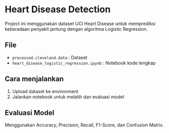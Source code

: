 # Heart Disease Detection

Project ini menggunakan dataset UCI Heart Disease untuk memprediksi keberadaan penyakit jantung dengan algoritma Logistic Regression.

## File
- `processed.cleveland.data` : Dataset
- `heart_disease_logistic_regression.ipynb` : Notebook kode lengkap

## Cara menjalankan
1. Upload dataset ke environment
2. Jalankan notebook untuk melatih dan evaluasi model

## Evaluasi Model
Menggunakan Accuracy, Precision, Recall, F1-Score, dan Confusion Matrix.

